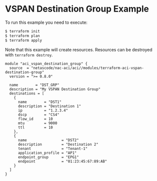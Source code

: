 <!-- BEGIN_TF_DOCS -->
# VSPAN Destination Group Example

To run this example you need to execute:

```bash
$ terraform init
$ terraform plan
$ terraform apply
```

Note that this example will create resources. Resources can be destroyed with `terraform destroy`.

```hcl
module "aci_vspan_destination_group" {
  source  = "netascode/nac-aci/aci//modules/terraform-aci-vspan-destination-group"
  version = ">= 0.8.0"

  name        = "DST_GRP"
  description = "My VSPAN Destination Group"
  destinations = [
    {
      name        = "DST1"
      description = "Destination 1"
      ip          = "1.2.3.4"
      dscp        = "CS4"
      flow_id     = 10
      mtu         = 9000
      ttl         = 10
    },
    {
      name                = "DST2"
      description         = "Destination 2"
      tenant              = "Tenant-1"
      application_profile = "AP1"
      endpoint_group      = "EPG1"
      endpoint            = "01:23:45:67:89:AB"
    }
  ]
}
```
<!-- END_TF_DOCS -->